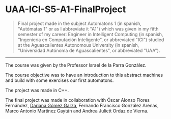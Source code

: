 # UAA-ICI-S5-A1-FinalProject

> Final project made in the subject Automatons 1 (in spanish, "Autómatas 1" or as I abbreviate it "A1") which was given in my fifth semester of my career: Engineer in Intelligent Computing (in spanish, "Ingeniería en Computación Inteligente", or abbreviated "ICI") studied at the Aguascalientes Autonomous University (in spanish, "Universidad Autónoma de Aguascalientes", or abbreviated "UAA").

---

The course was given by the Professor Israel de la Parra González.

The course objective was to have an introduction to this abstract machines and build with some exercises our first automatons.

The project was made in C++.

The final project was made in collaboration with Óscar Alonso Flores Fernández, [Dariana Gómez Garza](https://github.com/DariGmz), Fernando Francisco González Arenas, Marco Antonio Martínez Gaytán and Andrea Juliett Ordaz de Vierna.